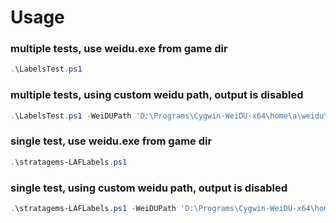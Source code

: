 # Usage

### multiple tests, use weidu.exe from game dir
```powershell
.\LabelsTest.ps1
```

###  multiple tests, using custom weidu path, output is disabled
```powershell
.\LabelsTest.ps1 -WeiDUPath 'D:\Programs\Cygwin-WeiDU-x64\home\a\weidu\weidu.asm.exe' -DisableOutput
```

### single test, use weidu.exe from game dir
```powershell
.\stratagems-LAFLabels.ps1
```

### single test, using custom weidu path, output is disabled
```powershell
.\stratagems-LAFLabels.ps1 -WeiDUPath 'D:\Programs\Cygwin-WeiDU-x64\home\a\weidu\weidu.asm.exe'  -DisableOutput
```